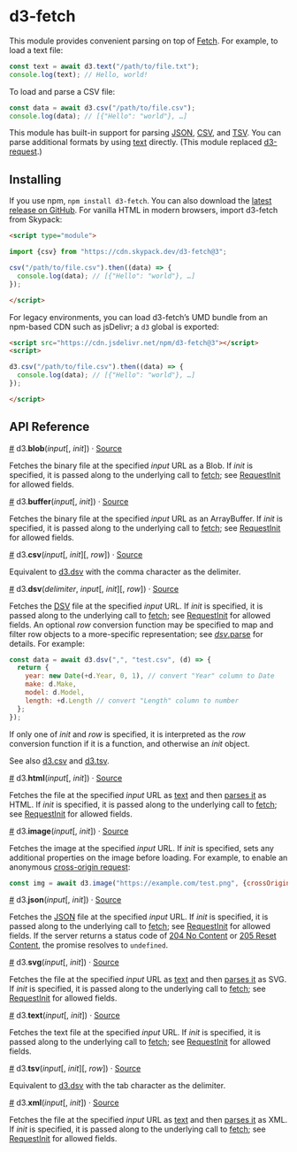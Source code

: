 # d3-fetch

This module provides convenient parsing on top of [Fetch](https://fetch.spec.whatwg.org/). For example, to load a text file:

```js
const text = await d3.text("/path/to/file.txt");
console.log(text); // Hello, world!
```

To load and parse a CSV file:

```js
const data = await d3.csv("/path/to/file.csv");
console.log(data); // [{"Hello": "world"}, …]
```

This module has built-in support for parsing [JSON](#json), [CSV](#csv), and [TSV](#tsv). You can parse additional formats by using [text](#text) directly. (This module replaced [d3-request](https://github.com/d3/d3-request).)

## Installing

If you use npm, `npm install d3-fetch`. You can also download the [latest release on GitHub](https://github.com/d3/d3-fetch/releases/latest). For vanilla HTML in modern browsers, import d3-fetch from Skypack:

```html
<script type="module">

import {csv} from "https://cdn.skypack.dev/d3-fetch@3";

csv("/path/to/file.csv").then((data) => {
  console.log(data); // [{"Hello": "world"}, …]
});

</script>
```

For legacy environments, you can load d3-fetch’s UMD bundle from an npm-based CDN such as jsDelivr; a `d3` global is exported:

```html
<script src="https://cdn.jsdelivr.net/npm/d3-fetch@3"></script>
<script>

d3.csv("/path/to/file.csv").then((data) => {
  console.log(data); // [{"Hello": "world"}, …]
});

</script>
```

## API Reference

<a name="blob" href="#blob">#</a> d3.<b>blob</b>(<i>input</i>[, <i>init</i>]) · [Source](https://github.com/d3/d3-fetch/blob/master/src/blob.js "Source")

Fetches the binary file at the specified *input* URL as a Blob. If *init* is specified, it is passed along to the underlying call to [fetch](https://fetch.spec.whatwg.org/#fetch-method); see [RequestInit](https://fetch.spec.whatwg.org/#requestinit) for allowed fields.

<a name="buffer" href="#buffer">#</a> d3.<b>buffer</b>(<i>input</i>[, <i>init</i>]) · [Source](https://github.com/d3/d3-fetch/blob/master/src/buffer.js "Source")

Fetches the binary file at the specified *input* URL as an ArrayBuffer. If *init* is specified, it is passed along to the underlying call to [fetch](https://fetch.spec.whatwg.org/#fetch-method); see [RequestInit](https://fetch.spec.whatwg.org/#requestinit) for allowed fields.

<a name="csv" href="#csv">#</a> d3.<b>csv</b>(<i>input</i>[, <i>init</i>][, <i>row</i>]) · [Source](https://github.com/d3/d3-fetch/blob/master/src/dsv.js "Source")

Equivalent to [d3.dsv](#dsv) with the comma character as the delimiter.

<a name="dsv" href="#dsv">#</a> d3.<b>dsv</b>(<i>delimiter</i>, <i>input</i>[, <i>init</i>][, <i>row</i>]) · [Source](https://github.com/d3/d3-fetch/blob/master/src/dsv.js "Source")

Fetches the [DSV](https://github.com/d3/d3-dsv) file at the specified *input* URL. If *init* is specified, it is passed along to the underlying call to [fetch](https://fetch.spec.whatwg.org/#fetch-method); see [RequestInit](https://fetch.spec.whatwg.org/#requestinit) for allowed fields. An optional *row* conversion function may be specified to map and filter row objects to a more-specific representation; see [*dsv*.parse](https://github.com/d3/d3-dsv#dsv_parse) for details. For example:

```js
const data = await d3.dsv(",", "test.csv", (d) => {
  return {
    year: new Date(+d.Year, 0, 1), // convert "Year" column to Date
    make: d.Make,
    model: d.Model,
    length: +d.Length // convert "Length" column to number
  };
});
```

If only one of *init* and *row* is specified, it is interpreted as the *row* conversion function if it is a function, and otherwise an *init* object.

See also [d3.csv](#csv) and [d3.tsv](#tsv).

<a name="html" href="#html">#</a> d3.<b>html</b>(<i>input</i>[, <i>init</i>]) · [Source](https://github.com/d3/d3-fetch/blob/master/src/xml.js "Source")

Fetches the file at the specified *input* URL as [text](#text) and then [parses it](https://developer.mozilla.org/docs/Web/API/DOMParser) as HTML. If *init* is specified, it is passed along to the underlying call to [fetch](https://fetch.spec.whatwg.org/#fetch-method); see [RequestInit](https://fetch.spec.whatwg.org/#requestinit) for allowed fields.

<a name="image" href="#image">#</a> d3.<b>image</b>(<i>input</i>[, <i>init</i>]) · [Source](https://github.com/d3/d3-fetch/blob/master/src/image.js "Source")

Fetches the image at the specified *input* URL. If *init* is specified, sets any additional properties on the image before loading. For example, to enable an anonymous [cross-origin request](https://developer.mozilla.org/en-US/docs/Web/HTML/CORS_enabled_image):

```js
const img = await d3.image("https://example.com/test.png", {crossOrigin: "anonymous"});
```

<a name="json" href="#json">#</a> d3.<b>json</b>(<i>input</i>[, <i>init</i>]) · [Source](https://github.com/d3/d3-fetch/blob/master/src/json.js "Source")

Fetches the [JSON](http://json.org) file at the specified *input* URL. If *init* is specified, it is passed along to the underlying call to [fetch](https://fetch.spec.whatwg.org/#fetch-method); see [RequestInit](https://fetch.spec.whatwg.org/#requestinit) for allowed fields. If the server returns a status code of [204 No Content](https://developer.mozilla.org/docs/Web/HTTP/Status/204) or [205 Reset Content](https://developer.mozilla.org/docs/Web/HTTP/Status/205), the promise resolves to `undefined`.

<a name="svg" href="#svg">#</a> d3.<b>svg</b>(<i>input</i>[, <i>init</i>]) · [Source](https://github.com/d3/d3-fetch/blob/master/src/xml.js "Source")

Fetches the file at the specified *input* URL as [text](#text) and then [parses it](https://developer.mozilla.org/docs/Web/API/DOMParser) as SVG. If *init* is specified, it is passed along to the underlying call to [fetch](https://fetch.spec.whatwg.org/#fetch-method); see [RequestInit](https://fetch.spec.whatwg.org/#requestinit) for allowed fields.

<a name="text" href="#text">#</a> d3.<b>text</b>(<i>input</i>[, <i>init</i>]) · [Source](https://github.com/d3/d3-fetch/blob/master/src/text.js "Source")

Fetches the text file at the specified *input* URL. If *init* is specified, it is passed along to the underlying call to [fetch](https://fetch.spec.whatwg.org/#fetch-method); see [RequestInit](https://fetch.spec.whatwg.org/#requestinit) for allowed fields.

<a name="tsv" href="#tsv">#</a> d3.<b>tsv</b>(<i>input</i>[, <i>init</i>][, <i>row</i>]) · [Source](https://github.com/d3/d3-fetch/blob/master/src/dsv.js "Source")

Equivalent to [d3.dsv](#dsv) with the tab character as the delimiter.

<a name="xml" href="#xml">#</a> d3.<b>xml</b>(<i>input</i>[, <i>init</i>]) · [Source](https://github.com/d3/d3-fetch/blob/master/src/xml.js "Source")

Fetches the file at the specified *input* URL as [text](#text) and then [parses it](https://developer.mozilla.org/docs/Web/API/DOMParser) as XML. If *init* is specified, it is passed along to the underlying call to [fetch](https://fetch.spec.whatwg.org/#fetch-method); see [RequestInit](https://fetch.spec.whatwg.org/#requestinit) for allowed fields.
